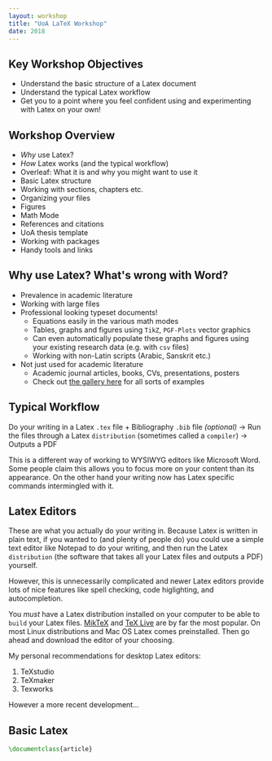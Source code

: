 ```yaml
---
layout: workshop
title: "UoA LaTeX Workshop"
date: 2018
---
```


## Key Workshop Objectives
- Understand the basic structure of a Latex document
- Understand the typical Latex workflow
- Get you to a point where you feel confident using and experimenting with Latex on your own!

## Workshop Overview
- *Why* use Latex?
- *How* Latex works (and the typical workflow)
- Overleaf: What it is and why you might want to use it
- Basic Latex structure
- Working with sections, chapters etc.
- Organizing your files
- Figures
- Math Mode
- References and citations
- UoA thesis template
- Working with packages
- Handy tools and links

## Why use Latex? What's wrong with Word?
- Prevalence in academic literature
- Working with large files
- Professional looking typeset documents!
    - Equations easily in the various math modes
    - Tables, graphs and figures using `TikZ`, `PGF-Plots` vector graphics
    - Can even automatically populate these graphs and figures using your existing research data (e.g. with `csv` files)
    - Working with non-Latin scripts (Arabic, Sanskrit etc.)
- Not just used for academic literature
    - Academic journal articles, books, CVs, presentations, posters
    - Check out [the gallery here](https://www.overleaf.com/gallery/tagged/academic-journal) for all sorts of examples

## Typical Workflow
Do your writing in a Latex `.tex` file + Bibliography `.bib` file *(optional)* → Run the files through a Latex `distribution` (sometimes called a `compiler`) → Outputs a PDF

This is a different way of working to WYSIWYG editors like Microsoft Word. Some people claim this allows you to focus more on your content than its appearance. On the other hand your writing now has Latex specific commands intermingled with it.

## Latex Editors
These are what you actually do your writing in. Because Latex is written in plain text, if you wanted to (and plenty of people do) you could use a simple text editor like Notepad to do your writing, and then run the Latex `distribution` (the software that takes all your Latex files and outputs a PDF) yourself.

However, this is unnecessarily complicated and newer Latex editors provide lots of nice features like spell checking, code higlighting, and autocompletion.

You *must* have a Latex distribution installed on your computer to be able to `build` your Latex files.  [MikTeX](https://miktex.org/) and [TeX Live](https://www.tug.org/texlive/) are by far the most popular. On most Linux distributions and Mac OS Latex comes preinstalled. Then go ahead and download the editor of your choosing.

My personal recommendations for desktop Latex editors:

1. TeXstudio
2. TeXmaker
3. Texworks

However a more recent development...

## Basic Latex
```tex
\documentclass{article}
```